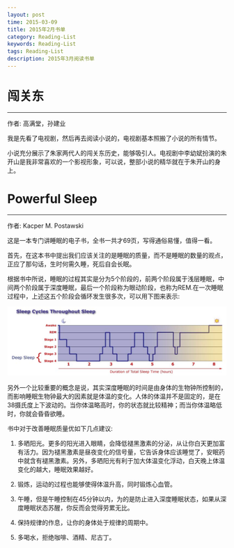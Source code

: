 ```yaml
---
layout: post
time: 2015-03-09
title: 2015年2月书单
category: Reading-List
keywords: Reading-List
tags: Reading-List
description: 2015年3月阅读书单
---
```


# 闯关东

---------------

作者: 高满堂，孙建业

我是先看了电视剧，然后再去阅读小说的，电视剧基本照搬了小说的所有情节。

小说充分展示了朱家两代人的闯关东历史，能够吸引人。电视剧中李幼斌扮演的朱开山是我非常喜欢的一个影视形象，可以说，整部小说的精华就在于朱开山的身上。

# Powerful Sleep

---------------

作者: Kacper M. Postawski

这是一本专门讲睡眠的电子书，全书一共才69页，写得通俗易懂，值得一看。

首先，在这本书中提出我们应该关注的是睡眠的质量，而不是睡眠的数量的观点，正应了那句话，生时何需久睡，死后自会长眠。

根据书中所说，睡眠的过程其实是分为5个阶段的，前两个阶段属于浅层睡眠，中间两个阶段属于深度睡眠，最后一个阶段称为眼动阶段，也称为REM.在一次睡眠过程中，上述这五个阶段会循环发生很多次，可以用下图来表示:

![](/assets/image/posts/2015-4-1-Reading-List-2015-March-0.png)

另外一个比较重要的概念是说，其实深度睡眠的时间是由身体的生物钟所控制的，而影响睡眠生物钟最大的因素就是体温的变化。人体的体温并不是固定的，是在38摄氏度上下波动的。当你体温略高时，你的状态就比较精神；而当你体温略低时，你就会昏昏欲睡。

书中对于改善睡眠质量优如下几点建议:

1. 多晒阳光。更多的阳光进入眼睛，会降低褪黑激素的分泌，从让你白天更加富有活力。因为褪黑激素是昼夜变化的信号量，它告诉身体应该睡觉了，安眠药中就含有褪黑激素。另外，多晒阳光有利于加大体温变化浮动，白天晚上体温变化的越大，睡眠效果越好。

2. 锻炼，运动的过程也能够使得体温升高，同时锻炼心血管。

3. 午睡，但是午睡控制在45分钟以内，为的是防止进入深度睡眠状态，如果从深度睡眠状态苏醒，你反而会觉得劳累无比。

4. 保持规律的作息，让你的身体处于规律的周期中。

5. 多喝水，拒绝咖啡、酒精、尼古丁。
